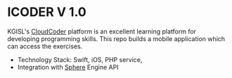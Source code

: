 # ICODER V 1.0

KGISL's [CloudCoder](http://cloudcoder.kgkite.ac.in/cloudcoder/#login) platform is an excellent learning platform for developing programming skills. This repo builds a mobile application which can access the exercises.   
  - Technology Stack: Swift, iOS, PHP service, 
  - Integration with [Sphere](https://ideone.com/sphere-engine) Engine API

